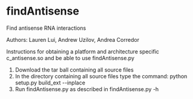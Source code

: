 # findAntisense
Find antisense RNA interactions

Authors: Lauren Lui, Andrew Uzilov, Andrea Corredor

Instructions for obtaining a platform and architecture specific c_antisense.so and be able to use findAntisense.py

1. Download the tar ball containing all source files
2. In the directory containing all source files type the command:
    python setup.py build_ext --inplace
3. Run findAntisense.py as described in findAntisense.py -h 
